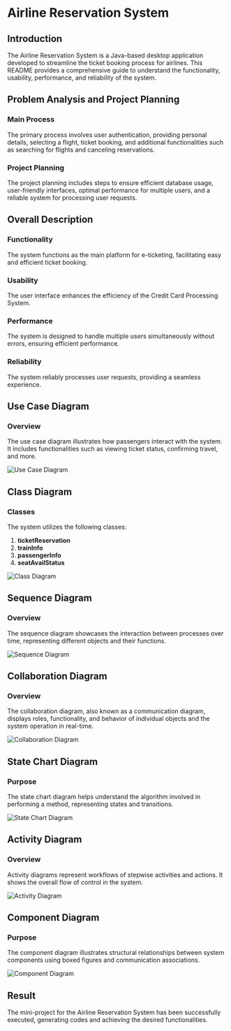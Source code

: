 # Airline Reservation System

## Introduction

The Airline Reservation System is a Java-based desktop application developed to streamline the ticket booking process for airlines. This README provides a comprehensive guide to understand the functionality, usability, performance, and reliability of the system.

## Problem Analysis and Project Planning

### Main Process

The primary process involves user authentication, providing personal details, selecting a flight, ticket booking, and additional functionalities such as searching for flights and canceling reservations.

### Project Planning

The project planning includes steps to ensure efficient database usage, user-friendly interfaces, optimal performance for multiple users, and a reliable system for processing user requests.

## Overall Description

### Functionality

The system functions as the main platform for e-ticketing, facilitating easy and efficient ticket booking.

### Usability

The user interface enhances the efficiency of the Credit Card Processing System.

### Performance

The system is designed to handle multiple users simultaneously without errors, ensuring efficient performance.

### Reliability

The system reliably processes user requests, providing a seamless experience.

## Use Case Diagram

### Overview

The use case diagram illustrates how passengers interact with the system. It includes functionalities such as viewing ticket status, confirming travel, and more.

![Use Case Diagram](path/to/use_case_diagram.png)

## Class Diagram

### Classes

The system utilizes the following classes:

1. **ticketReservation**
2. **trainInfo**
3. **passengerInfo**
4. **seatAvailStatus**

![Class Diagram](path/to/class_diagram.png)

## Sequence Diagram

### Overview

The sequence diagram showcases the interaction between processes over time, representing different objects and their functions.

![Sequence Diagram](path/to/sequence_diagram.png)

## Collaboration Diagram

### Overview

The collaboration diagram, also known as a communication diagram, displays roles, functionality, and behavior of individual objects and the system operation in real-time.

![Collaboration Diagram](path/to/collaboration_diagram.png)

## State Chart Diagram

### Purpose

The state chart diagram helps understand the algorithm involved in performing a method, representing states and transitions.

![State Chart Diagram](path/to/state_chart_diagram.png)

## Activity Diagram

### Overview

Activity diagrams represent workflows of stepwise activities and actions. It shows the overall flow of control in the system.

![Activity Diagram](path/to/activity_diagram.png)

## Component Diagram

### Purpose

The component diagram illustrates structural relationships between system components using boxed figures and communication associations.

![Component Diagram](path/to/component_diagram.png)

## Result

The mini-project for the Airline Reservation System has been successfully executed, generating codes and achieving the desired functionalities.

